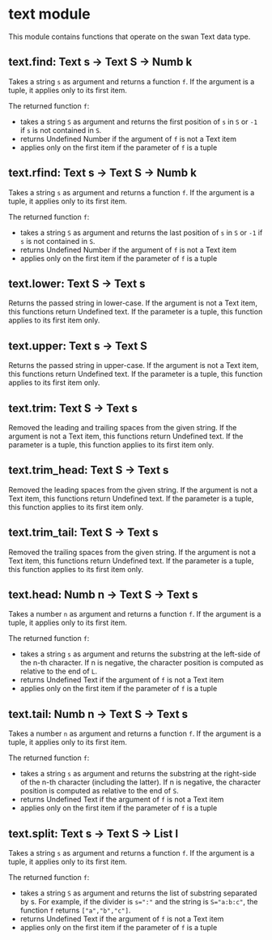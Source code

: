 text module
============================================================================

This module contains functions that operate on the swan Text data type.
  
text.find: Text s -> Text S -> Numb k
------------------------------------------------------------------------
Takes a string `s` as argument and returns a function `f`. 
If the argument is a tuple, it applies only to its first item.

The returned function `f`: 
- takes a string `S` as argument and returns the first position of `s` 
  in `S` or `-1` if `s` is not contained in `S`.
- returns Undefined Number if the argument of `f` is not a Text item
- applies only on the first item if the parameter of `f` is a tuple
  
text.rfind: Text s -> Text S -> Numb k
------------------------------------------------------------------------
Takes a string `s` as argument and returns a function `f`.
If the argument is a tuple, it applies only to its first item.

The returned function `f`: 
- takes a string `S` as argument and returns the last position of `s` 
  in `S` or `-1` if `s` is not contained in `S`.
- returns Undefined Number if the argument of `f` is not a Text item
- applies only on the first item if the parameter of `f` is a tuple
  
text.lower: Text S -> Text s
------------------------------------------------------------------------
Returns the passed string in lower-case. 
If the argument is not a Text item, this functions return Undefined text.
If the parameter is a tuple, this function applies to its first item only.
  
text.upper: Text s -> Text S
------------------------------------------------------------------------
Returns the passed string in upper-case. 
If the argument is not a Text item, this functions return Undefined text.
If the parameter is a tuple, this function applies to its first item only.
  
text.trim: Text S -> Text s
------------------------------------------------------------------------
Removed the leading and trailing spaces from the given string.
If the argument is not a Text item, this functions return Undefined text.
If the parameter is a tuple, this function applies to its first item only.
  
text.trim_head: Text S -> Text s
------------------------------------------------------------------------
Removed the leading spaces from the given string.
If the argument is not a Text item, this functions return Undefined text.
If the parameter is a tuple, this function applies to its first item only.
  
text.trim_tail: Text S -> Text s
------------------------------------------------------------------------
Removed the trailing spaces from the given string.
If the argument is not a Text item, this functions return Undefined text.
If the parameter is a tuple, this function applies to its first item only.
  
text.head: Numb n -> Text S -> Text s
------------------------------------------------------------------------
Takes a number `n` as argument and returns a function `f`.
If the argument is a tuple, it applies only to its first item.

The returned function `f`: 
- takes a string `s` as argument and returns the substring at the 
  left-side of the n-th character. If n is negative, the character 
  position is computed as relative to the end of `L`.
- returns Undefined Text if the argument of `f` is not a Text item
- applies only on the first item if the parameter of `f` is a tuple
  
text.tail: Numb n -> Text S -> Text s
------------------------------------------------------------------------
Takes a number `n` as argument and returns a function `f`.
If the argument is a tuple, it applies only to its first item.

The returned function `f`: 
- takes a string `s` as argument and returns the substring at the 
  right-side of the n-th character (including the latter). If n is 
  negative, the character position is computed as relative to the 
  end of `S`.
- returns Undefined Text if the argument of `f` is not a Text item
- applies only on the first item if the parameter of `f` is a tuple
  
text.split: Text s -> Text S -> List l
------------------------------------------------------------------------
Takes a string `s` as argument and returns a function `f`.
If the argument is a tuple, it applies only to its first item.

The returned function `f`: 
- takes a string `S` as argument and returns the list of substring 
  separated by s. For example, if the divider is `s=":"` and the string 
  is `S="a:b:c"`, the function `f` returns `["a","b","c"]`.
- returns Undefined Text if the argument of `f` is not a Text item
- applies only on the first item if the parameter of `f` is a tuple
  

